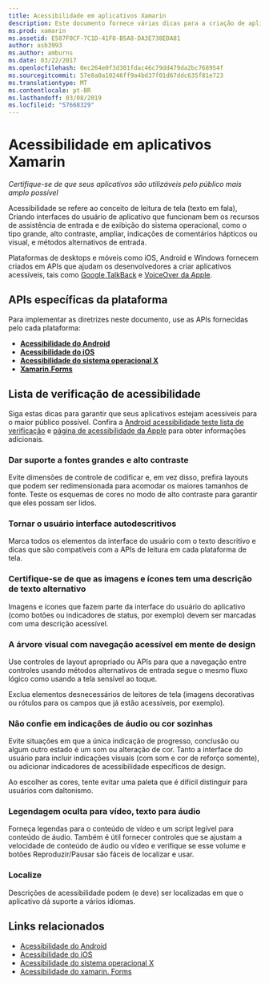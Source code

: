 ```yaml
---
title: Acessibilidade em aplicativos Xamarin
description: Este documento fornece várias dicas para a criação de aplicativos acessíveis. Por exemplo, ele inclui recomendações sobre fontes grandes, alto contraste, as interfaces autodescritivas e muito mais.
ms.prod: xamarin
ms.assetid: E587F0CF-7C1D-41F8-B5A8-DA3E738EDA81
author: asb3993
ms.author: amburns
ms.date: 03/22/2017
ms.openlocfilehash: 0ec264e0f3d381fdac46c79dd479da2bc768954f
ms.sourcegitcommit: 57e8a0a10246ff9a4bd37f01d67ddc635f81e723
ms.translationtype: MT
ms.contentlocale: pt-BR
ms.lasthandoff: 03/08/2019
ms.locfileid: "57668329"
---
```

# <a name="accessibility-in-xamarin-apps"></a>Acessibilidade em aplicativos Xamarin

_Certifique-se de que seus aplicativos são utilizáveis pelo público mais amplo possível_

Acessibilidade se refere ao conceito de leitura de tela (texto em fala), Criando interfaces do usuário de aplicativo que funcionam bem os recursos de assistência de entrada e de exibição do sistema operacional, como o tipo grande, alto contraste, ampliar, indicações de comentários hápticos ou visual, e métodos alternativos de entrada.

Plataformas de desktops e móveis como iOS, Android e Windows fornecem criados em APIs que ajudam os desenvolvedores a criar aplicativos acessíveis, tais como [Google TalkBack](https://play.google.com/store/apps/details?id=com.google.android.marvin.talkback) e [VoiceOver da Apple](http://www.apple.com/accessibility/ios/voiceover/).

## <a name="platform-specific-apis"></a>APIs específicas da plataforma

Para implementar as diretrizes neste documento, use as APIs fornecidas pelo cada plataforma:

- [**Acessibilidade do Android**](~/android/app-fundamentals/accessibility.md)
- [**Acessibilidade do iOS**](~/ios/app-fundamentals/accessibility.md)
- [**Acessibilidade do sistema operacional X**](~/mac/app-fundamentals/accessibility.md)
- [**Xamarin.Forms**](~/xamarin-forms/app-fundamentals/accessibility/index.md)

<a name="checklist" />

## <a name="accessibility-checklist"></a>Lista de verificação de acessibilidade

Siga estas dicas para garantir que seus aplicativos estejam acessíveis para o maior público possível. Confira a [Android acessibilidade teste lista de verificação](https://developer.android.com/training/accessibility/testing.html) e [página de acessibilidade da Apple](http://www.apple.com/accessibility/) para obter informações adicionais.

### <a name="support-large-fonts-and-high-contrast"></a>Dar suporte a fontes grandes e alto contraste

Evite dimensões de controle de codificar e, em vez disso, prefira layouts que podem ser redimensionada para acomodar os maiores tamanhos de fonte.
Teste os esquemas de cores no modo de alto contraste para garantir que eles possam ser lidos.

### <a name="make-the-user-interface-self-describing"></a>Tornar o usuário interface autodescritivos

Marca todos os elementos da interface do usuário com o texto descritivo e dicas que são compatíveis com a APIs de leitura em cada plataforma de tela.

### <a name="ensure-that-images-and-icons-have-an-alternate-text-description"></a>Certifique-se de que as imagens e ícones tem uma descrição de texto alternativo

Imagens e ícones que fazem parte da interface do usuário do aplicativo (como botões ou indicadores de status, por exemplo) devem ser marcadas com uma descrição acessível.

### <a name="design-the-visual-tree-with-accessible-navigation-in-mind"></a>A árvore visual com navegação acessível em mente de design

Use controles de layout apropriado ou APIs para que a navegação entre controles usando métodos alternativos de entrada segue o mesmo fluxo lógico como usando a tela sensível ao toque.

Exclua elementos desnecessários de leitores de tela (imagens decorativas ou rótulos para os campos que já estão acessíveis, por exemplo).

### <a name="dont-rely-on-audio-or-color-cues-alone"></a>Não confie em indicações de áudio ou cor sozinhas

Evite situações em que a única indicação de progresso, conclusão ou algum outro estado é um som ou alteração de cor. Tanto a interface do usuário para incluir indicações visuais (com som e cor de reforço somente), ou adicionar indicadores de acessibilidade específicos de design.

Ao escolher as cores, tente evitar uma paleta que é difícil distinguir para usuários com daltonismo.

### <a name="captioning-for-video-text-for-audio"></a>Legendagem oculta para vídeo, texto para áudio

Forneça legendas para o conteúdo de vídeo e um script legível para conteúdo de áudio. Também é útil fornecer controles que se ajustam a velocidade de conteúdo de áudio ou vídeo e verifique se esse volume e botões Reproduzir/Pausar são fáceis de localizar e usar.

### <a name="localize"></a>Localize

Descrições de acessibilidade podem (e deve) ser localizadas em que o aplicativo dá suporte a vários idiomas.



## <a name="related-links"></a>Links relacionados

- [Acessibilidade do Android](~/android/app-fundamentals/accessibility.md)
- [Acessibilidade do iOS](~/ios/app-fundamentals/accessibility.md)
- [Acessibilidade do sistema operacional X](~/mac/app-fundamentals/accessibility.md)
- [Acessibilidade do xamarin. Forms](~/xamarin-forms/app-fundamentals/accessibility/index.md)
